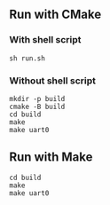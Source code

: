 ## Run with CMake

### With shell script
```
sh run.sh
```

### Without shell script
```
mkdir -p build
cmake -B build
cd build
make
make uart0
```

## Run with Make
```
cd build
make
make uart0
```